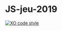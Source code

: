 # JS-jeu-2019

[![XO code style](https://img.shields.io/badge/code_style-XO-5ed9c7.svg)](https://github.com/xojs/xo)
